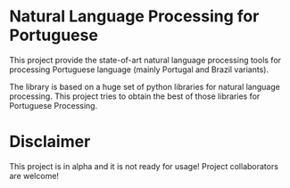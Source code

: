 # Natural Language Processing for Portuguese

This project provide the state-of-art natural language processing tools for processing Portuguese language (mainly Portugal and Brazil variants).

The library is based on a huge set of python libraries for natural language processing. This project tries to obtain the best of those libraries for Portuguese Processing.

# Disclaimer

This project is in alpha and it is not ready for usage!
Project collaborators are welcome!
